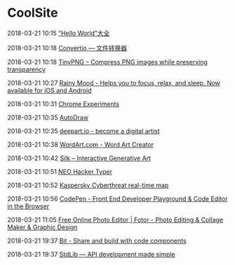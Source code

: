# CoolSite

2018-03-21 10:15 [“Hello World”大全](http://netsmell.com/apps/helloworldcollection/)

2018-03-21 10:18 [Convertio — 文件转换器](https://convertio.co/zh/)

2018-03-21 10:18 [TinyPNG – Compress PNG images while preserving transparency](https://tinypng.com/)

2018-03-21 10:27 [Rainy Mood - Helps you to focus, relax, and sleep. Now available for iOS and Android](http://www.rainymood.com/)

2018-03-21 10:31 [Chrome Experiments](https://experiments.withgoogle.com/chrome)

2018-03-21 10:35 [AutoDraw](https://www.autodraw.com/)

2018-03-21 10:35 [deepart.io - become a digital artist](https://deepart.io/)

2018-03-21 10:38 [WordArt.com - Word Art Creator](https://wordart.com/)

2018-03-21 10:42 [Silk – Interactive Generative Art](http://weavesilk.com/)

2018-03-21 10:51 [NEO Hacker Typer](http://hackcode.ishoulu.com/scp/)

2018-03-21 10:52 [Kaspersky Cyberthreat real-time map](https://cybermap.kaspersky.com/)

2018-03-21 10:56 [CodePen - Front End Developer Playground & Code Editor in the Browser](https://codepen.io/)

2018-03-21 11:05 [Free Online Photo Editor | Fotor - Photo Editing & Collage Maker & Graphic Design](https://www.fotor.com/)

2018-03-21 19:37 [Bit - Share and build with code components](https://bitsrc.io/?utm_source=vue&utm_medium=vue&utm_campaign=vue&utm_term=vue&utm_content=vue)

2018-03-21 19:37 [StdLib — API development made simple](https://stdlib.com/)

